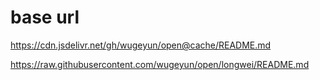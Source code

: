 # base url
https://cdn.jsdelivr.net/gh/wugeyun/open@cache/README.md

https://raw.githubusercontent.com/wugeyun/open/longwei/README.md

